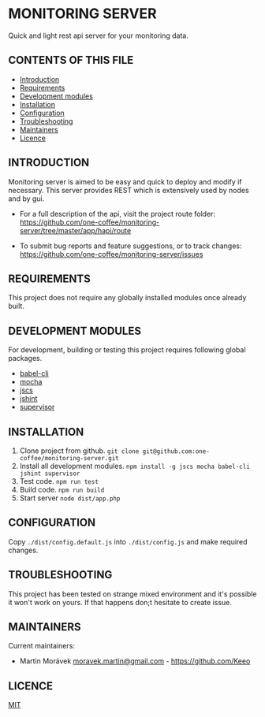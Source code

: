 MONITORING SERVER
=================

Quick and light rest api server for your monitoring data. 


CONTENTS OF THIS FILE
---------------------
   
 * [Introduction](#introduction)
 * [Requirements](#requirements)
 * [Development modules](#development-modules)
 * [Installation](#installation)
 * [Configuration](#configuration)
 * [Troubleshooting](#troubleshooting)
 * [Maintainers](#maintainers)
 * [Licence](#licence)
 
 
INTRODUCTION
------------

Monitoring server is aimed to be easy and quick to deploy and modify if necessary. 
This server provides REST which is extensively used by nodes and by gui.

 * For a full description of the api, visit the project route folder:  
   https://github.com/one-coffee/monitoring-server/tree/master/app/hapi/route

 * To submit bug reports and feature suggestions, or to track changes:  
   https://github.com/one-coffee/monitoring-server/issues


REQUIREMENTS
------------

This project does not require any globally installed modules once already built.


DEVELOPMENT MODULES
-------------------

For development, building or testing this project requires following global packages.

 * [babel-cli](https://babeljs.io/docs/usage/cli/)
 * [mocha](https://drupal.org/project/panels)
 * [jscs](http://jscs.info/)
 * [jshint](http://jshint.com/)
 * [supervisor](https://github.com/petruisfan/node-supervisor)
 

INSTALLATION
------------

1. Clone project from github. `git clone git@github.com:one-coffee/monitoring-server.git`
2. Install all development modules. `npm install -g jscs mocha babel-cli jshint supervisor`
3. Test code. `npm run test`
4. Build code. `npm run build`
5. Start server `node dist/app.php`
 

CONFIGURATION
-------------

Copy `./dist/config.default.js` into `./dist/config.js` and make required changes.


TROUBLESHOOTING
---------------

This project has been tested on strange mixed environment and it's possible it won't work on yours. If that happens don;t hesitate to create issue.


MAINTAINERS
-----------

Current maintainers:
 * Martin Morávek <moravek.martin@gmail.com> - https://github.com/Keeo


LICENCE
-----------
[MIT](https://github.com/one-coffee/monitoring-server/master/LICENCE)
